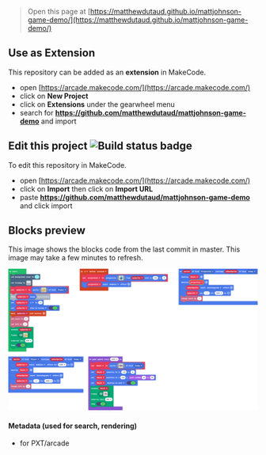  


> Open this page at [https://matthewdutaud.github.io/mattjohnson-game-demo/](https://matthewdutaud.github.io/mattjohnson-game-demo/)

## Use as Extension

This repository can be added as an **extension** in MakeCode.

* open [https://arcade.makecode.com/](https://arcade.makecode.com/)
* click on **New Project**
* click on **Extensions** under the gearwheel menu
* search for **https://github.com/matthewdutaud/mattjohnson-game-demo** and import

## Edit this project ![Build status badge](https://github.com/matthewdutaud/mattjohnson-game-demo/workflows/MakeCode/badge.svg)

To edit this repository in MakeCode.

* open [https://arcade.makecode.com/](https://arcade.makecode.com/)
* click on **Import** then click on **Import URL**
* paste **https://github.com/matthewdutaud/mattjohnson-game-demo** and click import

## Blocks preview

This image shows the blocks code from the last commit in master.
This image may take a few minutes to refresh.

![A rendered view of the blocks](https://github.com/matthewdutaud/mattjohnson-game-demo/raw/master/.github/makecode/blocks.png)

#### Metadata (used for search, rendering)

* for PXT/arcade
<script src="https://makecode.com/gh-pages-embed.js"></script><script>makeCodeRender("{{ site.makecode.home_url }}", "{{ site.github.owner_name }}/{{ site.github.repository_name }}");</script>
